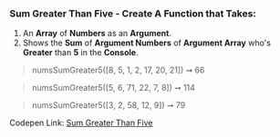 ### Sum Greater Than Five - Create A Function that Takes:  

1. An **Array** of **Numbers** as an **Argument**.
1. Shows the **Sum** of **Argument Numbers** of **Argument Array** who's **Greater** than **5** in the **Console**.

> numsSumGreater5([8, 5, 1, 2, 17, 20, 21]) ➞ 66  

> numsSumGreater5([5, 6, 71, 22, 7, 8]) ➞ 114 

> numsSumGreater5([3, 2, 58, 12, 9]) ➞ 79 

Codepen Link: [Sum Greater Than Five](https://codepen.io/javascriptstudent/pen/vYymxor)